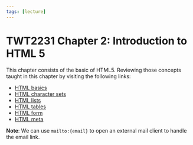 ```yaml
---
tags: [lecture]
---
```


# TWT2231 Chapter 2: Introduction to HTML 5

This chapter consists of the basic of HTML5. Reviewing those concepts taught in
this chapter by visiting the following links:
- [HTML basics](https://www.w3schools.com/html/html_basic.asp)
- [HTML character sets](https://www.w3schools.com/tags/ref_charactersets.asp)
- [HTML lists](https://www.w3schools.com/html/html_lists.asp)
- [HTML tables](https://www.w3schools.com/html/html_tables.asp)
- [HTML form](https://www.w3schools.com/html/html_forms.asp)
- [HTML meta](https://www.w3schools.com/tags/tag_meta.asp)

**Note**: We can use `mailto:{email}` to open an external mail client to handle
the email link.
